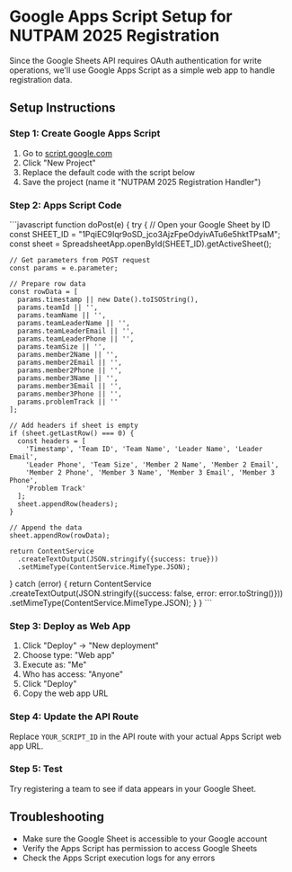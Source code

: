 # Google Apps Script Setup for NUTPAM 2025 Registration

Since the Google Sheets API requires OAuth authentication for write operations, we'll use Google Apps Script as a simple web app to handle registration data.

## Setup Instructions

### Step 1: Create Google Apps Script
1. Go to [script.google.com](https://script.google.com)
2. Click "New Project"
3. Replace the default code with the script below
4. Save the project (name it "NUTPAM 2025 Registration Handler")

### Step 2: Apps Script Code
\`\`\`javascript
function doPost(e) {
  try {
    // Open your Google Sheet by ID
    const SHEET_ID = "1PqiEC9Iqr9oSD_jco3AjzFpeOdyivATu6e5hktTPsaM";
    const sheet = SpreadsheetApp.openById(SHEET_ID).getActiveSheet();
    
    // Get parameters from POST request
    const params = e.parameter;
    
    // Prepare row data
    const rowData = [
      params.timestamp || new Date().toISOString(),
      params.teamId || '',
      params.teamName || '',
      params.teamLeaderName || '',
      params.teamLeaderEmail || '',
      params.teamLeaderPhone || '',
      params.teamSize || '',
      params.member2Name || '',
      params.member2Email || '',
      params.member2Phone || '',
      params.member3Name || '',
      params.member3Email || '',
      params.member3Phone || '',
      params.problemTrack || ''
    ];
    
    // Add headers if sheet is empty
    if (sheet.getLastRow() === 0) {
      const headers = [
        'Timestamp', 'Team ID', 'Team Name', 'Leader Name', 'Leader Email', 
        'Leader Phone', 'Team Size', 'Member 2 Name', 'Member 2 Email', 
        'Member 2 Phone', 'Member 3 Name', 'Member 3 Email', 'Member 3 Phone', 
        'Problem Track'
      ];
      sheet.appendRow(headers);
    }
    
    // Append the data
    sheet.appendRow(rowData);
    
    return ContentService
      .createTextOutput(JSON.stringify({success: true}))
      .setMimeType(ContentService.MimeType.JSON);
      
  } catch (error) {
    return ContentService
      .createTextOutput(JSON.stringify({success: false, error: error.toString()}))
      .setMimeType(ContentService.MimeType.JSON);
  }
}
\`\`\`

### Step 3: Deploy as Web App
1. Click "Deploy" → "New deployment"
2. Choose type: "Web app"
3. Execute as: "Me"
4. Who has access: "Anyone"
5. Click "Deploy"
6. Copy the web app URL

### Step 4: Update the API Route
Replace `YOUR_SCRIPT_ID` in the API route with your actual Apps Script web app URL.

### Step 5: Test
Try registering a team to see if data appears in your Google Sheet.

## Troubleshooting
- Make sure the Google Sheet is accessible to your Google account
- Verify the Apps Script has permission to access Google Sheets
- Check the Apps Script execution logs for any errors
